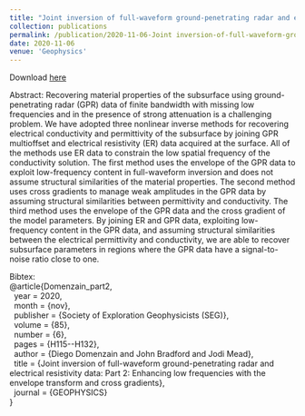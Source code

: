 ```yaml
---
title: "Joint inversion of full-waveform ground-penetrating radar and electrical resistivity data: Part 2: Enhancing low frequencies with the envelope transform and cross gradients"
collection: publications
permalink: /publication/2020-11-06-Joint inversion-of-full-waveform-ground-penetrating-radar-and-electrical-resistivity-data-Part 2
date: 2020-11-06
venue: 'Geophysics'
---
```


Download [here](https://jodimead.github.io/files/papers/part2_draft.pdf)

Abstract: 
Recovering material properties of the subsurface using ground-penetrating radar (GPR) data of finite bandwidth with missing low frequencies and in the presence of strong attenuation is a challenging problem. We have adopted three nonlinear inverse methods for recovering electrical conductivity and permittivity of the subsurface by joining GPR multioffset and electrical resistivity (ER) data acquired at the surface. All of the methods use ER data to constrain the low spatial frequency of the conductivity solution. The first method uses the envelope of the GPR data to exploit low-frequency content in full-waveform inversion and does not assume structural similarities of the material properties. The second method uses cross gradients to manage weak amplitudes in the GPR data by assuming structural similarities between permittivity and conductivity. The third method uses the envelope of the GPR data and the cross gradient of the model parameters. By joining ER and GPR data, exploiting low-frequency content in the GPR data, and assuming structural similarities between the electrical permittivity and conductivity, we are able to recover subsurface parameters in regions where the GPR data have a signal-to-noise ratio close to one.

Bibtex:<br>
@article{Domenzain_part2,<br>
&nbsp;  year = 2020,<br>
&nbsp;   month = {nov},<br>
&nbsp;  publisher = {Society of Exploration Geophysicists (SEG)},<br>
&nbsp;  volume = {85},<br>
&nbsp;  number = {6},<br>
&nbsp;  pages = {H115--H132},<br>
&nbsp; author = {Diego Domenzain and John Bradford and Jodi Mead},<br>
&nbsp; title = {Joint inversion of full-waveform ground-penetrating radar and electrical resistivity data: Part 2: Enhancing low frequencies with the envelope transform and cross gradients},<br>
&nbsp;  journal = {GEOPHYSICS}<br>
}
